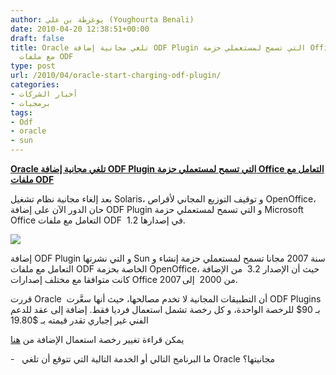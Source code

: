 ```yaml
---
author: يوغرطة بن علي (Youghourta Benali)
date: 2010-04-20 12:38:51+00:00
draft: false
title: Oracle تلغي مجانية إضافة ODF Plugin التي تسمح لمستعملي حزمة Office التعامل
  مع ملفات ODF
type: post
url: /2010/04/oracle-start-charging-odf-plugin/
categories:
- أخبار الشركات
- برمجيات
tags:
- Odf
- oracle
- sun
---
```


[**Oracle تلغي مجانية إضافة ODF Plugin التي تسمح لمستعملي حزمة Office التعامل مع ملفات ODF**](https://www.it-scoop.com/2010/04/oracle-start-charging-odf-plugin)


بعد إلغاء مجانية نظام تشغيل Solaris، و توقيف التوزيع المجاني لأقراص OpenOffice، حان الدور الآن على إضافة ODF Plugin و التي تسمح لمستعملي حزمة Microsoft Office التعامل مع ملفات ODF  في إصدارها 1.2.


[![](https://www.it-scoop.com/wp-content/uploads/2010/04/ODF.jpg)
](https://www.it-scoop.com/2010/04/oracle-start-charging-odf-plugin)


إضافة ODF Plugin و التي نشرتها Sun سنة 2007 مجانا تسمح لمستعملي حزمة إنشاء و التعامل مع ملفات ODF الخاصة بحزمة OpenOffice، حيث أن الإصدار 3.2  من الإضافة كانت متوافقا مع مختلف إصدارات Office من 2000  إلى 2007.

قررت Oracle  أن التطبيقات المجانية لا تخدم مصالحها، حيث أنها سعَّرت ODF Plugins بـ 90$ للرخصة الواحدة، و كل رخصة تشمل استعمال فرديا فقط. إضافة إلى عقد للدعم الفني غير إجباري تقدر قيمته بـ $19.80

يمكن قراءة تغيير رخصة استعمال الإضافة من [هنا](http://www.sun.com/software/star/odf_plugin/)

-   ما البرنامج التالي أو الخدمة التالية التي تتوقع أن تلغي Oracle مجانيتها؟
